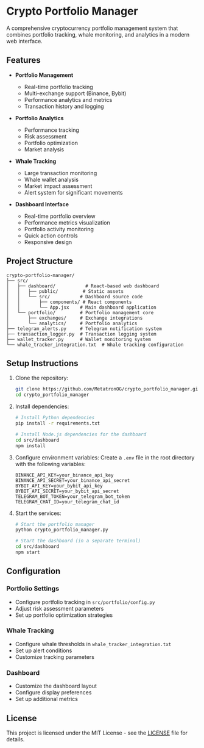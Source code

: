 # Crypto Portfolio Manager

A comprehensive cryptocurrency portfolio management system that combines portfolio tracking, whale monitoring, and analytics in a modern web interface.

## Features

- **Portfolio Management**
  - Real-time portfolio tracking
  - Multi-exchange support (Binance, Bybit)
  - Performance analytics and metrics
  - Transaction history and logging

- **Portfolio Analytics**
  - Performance tracking
  - Risk assessment
  - Portfolio optimization
  - Market analysis

- **Whale Tracking**
  - Large transaction monitoring
  - Whale wallet analysis
  - Market impact assessment
  - Alert system for significant movements

- **Dashboard Interface**
  - Real-time portfolio overview
  - Performance metrics visualization
  - Portfolio activity monitoring
  - Quick action controls
  - Responsive design

## Project Structure

```
crypto-portfolio-manager/
├── src/
│   ├── dashboard/           # React-based web dashboard
│   │   ├── public/         # Static assets
│   │   └── src/           # Dashboard source code
│   │       ├── components/ # React components
│   │       └── App.jsx    # Main dashboard application
│   └── portfolio/         # Portfolio management core
│       ├── exchanges/     # Exchange integrations
│       └── analytics/     # Portfolio analytics
├── telegram_alerts.py     # Telegram notification system
├── transaction_logger.py  # Transaction logging system
├── wallet_tracker.py      # Wallet monitoring system
└── whale_tracker_integration.txt  # Whale tracking configuration
```

## Setup Instructions

1. Clone the repository:
   ```bash
   git clone https://github.com/MetatronOG/crypto_portfolio_manager.git
   cd crypto_portfolio_manager
   ```

2. Install dependencies:
   ```bash
   # Install Python dependencies
   pip install -r requirements.txt

   # Install Node.js dependencies for the dashboard
   cd src/dashboard
   npm install
   ```

3. Configure environment variables:
   Create a `.env` file in the root directory with the following variables:
   ```
   BINANCE_API_KEY=your_binance_api_key
   BINANCE_API_SECRET=your_binance_api_secret
   BYBIT_API_KEY=your_bybit_api_key
   BYBIT_API_SECRET=your_bybit_api_secret
   TELEGRAM_BOT_TOKEN=your_telegram_bot_token
   TELEGRAM_CHAT_ID=your_telegram_chat_id
   ```

4. Start the services:
   ```bash
   # Start the portfolio manager
   python crypto_portfolio_manager.py

   # Start the dashboard (in a separate terminal)
   cd src/dashboard
   npm start
   ```

## Configuration

### Portfolio Settings
- Configure portfolio tracking in `src/portfolio/config.py`
- Adjust risk assessment parameters
- Set up portfolio optimization strategies

### Whale Tracking
- Configure whale thresholds in `whale_tracker_integration.txt`
- Set up alert conditions
- Customize tracking parameters

### Dashboard
- Customize the dashboard layout
- Configure display preferences
- Set up additional metrics

## License

This project is licensed under the MIT License - see the [LICENSE](LICENSE) file for details. 